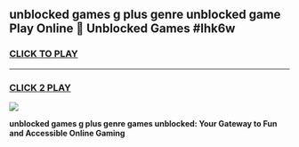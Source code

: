 
## unblocked games g plus genre unblocked game Play Online 👋 Unblocked Games #lhk6w
<h3>
<a href="https://premium.freeplayer.one?title=unblocked_games_g_plus_genre&ref=21F">CLICK TO PLAY</a></h3>
<hr>

<h3>
<a href="https://premium.freeplayer.one?title=unblocked_games_g_plus_genre&ref=21F">CLICK 2 PLAY</a>
  
</h3>

<a href="https://premium.freeplayer.one?title=unblocked_games_g_plus_genre&ref=21F/"><img src="https://clearcache.store/games.png"></a>


**unblocked games g plus genre games unblocked: Your Gateway to Fun and Accessible Online Gaming**
